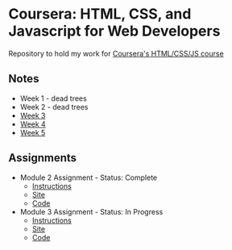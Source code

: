 # Coursera: HTML, CSS, and Javascript for Web Developers
Repository to hold my work for [Coursera's HTML/CSS/JS course](https://www.coursera.org/learn/html-css-javascript-for-web-developers/home/welcome)

## Notes

 - Week 1 - dead trees
 - Week 2 - dead trees
 - [Week 3](https://lomky.github.io/coursera-webdev/notes/week_3_notes)
 - [Week 4](https://lomky.github.io/coursera-webdev/notes/week_4_notes)
 - [Week 5](https://lomky.github.io/coursera-webdev/notes/week_5_notes)
 
## Assignments

  - Module 2 Assignment - Status: Complete
    - [Instructions](https://github.com/jhu-ep-coursera/fullstack-course4/blob/master/assignments/assignment2/Assignment-2.md)
    - [Site](https://lomky.github.io/coursera-webdev/assignments/module2-solution/)
    - [Code](https://github.com/lomky/coursera-webdev/tree/master/assignments/module2-solution)
  - Module 3 Assignment - Status: In Progress
    - [Instructions](https://github.com/jhu-ep-coursera/fullstack-course4/blob/master/assignments/assignment3/Assignment-3.md)
    - [Site](https://lomky.github.io/coursera-webdev/assignments/module3-solution/)
    - [Code](https://github.com/lomky/coursera-webdev/tree/master/assignments/module3-solution)
